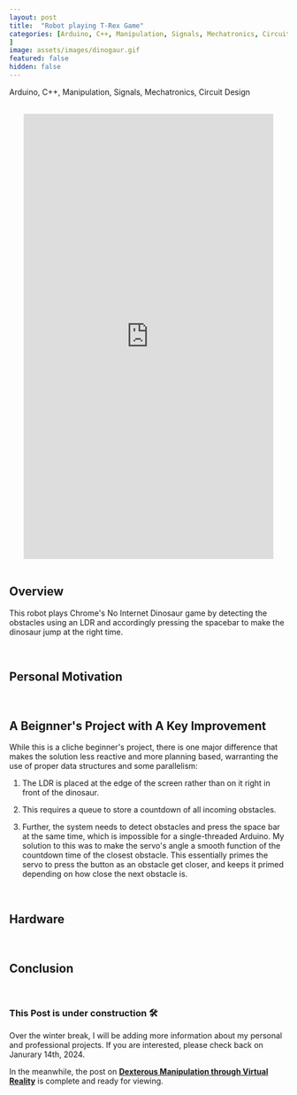 ```yaml
---
layout: post
title:  "Robot playing T-Rex Game"
categories: [Arduino, C++, Manipulation, Signals, Mechatronics, Circuit Design, Data Structures
]
image: assets/images/dinogaur.gif
featured: false
hidden: false
---
```


Arduino, C++, Manipulation, Signals, Mechatronics, Circuit Design

<br>

<div align="center"><iframe width="452" height="804" src="https://www.youtube.com/embed/qMXiTVammms" title="Robot that can play Chrome&#39;s Dinosaur Game" frameborder="0" allow="accelerometer; autoplay; clipboard-write; encrypted-media; gyroscope; picture-in-picture; web-share" allowfullscreen></iframe>
</div>

<br>

## Overview
This robot plays Chrome's No Internet Dinosaur game by detecting the obstacles using an LDR and accordingly pressing the spacebar to make the dinosaur jump at the right time.

<br>

## Personal Motivation

<br>

## A Beignner's Project with A Key Improvement

While this is a cliche beginner's project, there is one major difference that makes the solution less reactive and more planning based, warranting the use of proper data structures and some parallelism:

1. The LDR is placed at the edge of the screen rather than on it right in front of the dinosaur.

2. This requires a queue to store a countdown of all incoming obstacles. 

3. Further, the system needs to detect obstacles and press the space bar at the same time, which is impossible for a single-threaded Arduino. My solution to this was to make the servo's angle a smooth function of the countdown time of the closest obstacle. This essentially primes the servo to press the button as an obstacle get closer, and keeps it primed depending on how close the next obstacle is.

<br>

## Hardware



<br>

## Conclusion

<br>

### This Post is under construction 🛠️
Over the winter break, I will be adding more information about my personal and professional projects. 
If you are interested, please check back on Janurary 14th, 2024.

In the meanwhile, the post on [**Dexterous Manipulation through Virtual Reality**](https://adityanairs.website/DexterousManipulationThroughVR/) is complete and ready for viewing.

